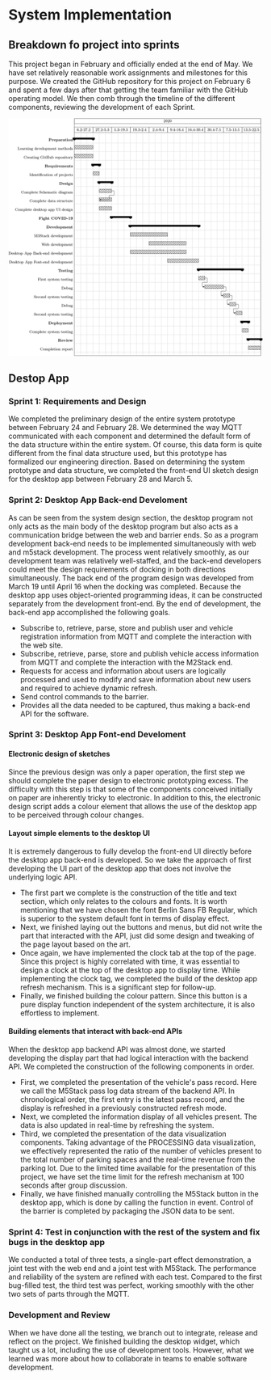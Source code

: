# System Implementation
## Breakdown fo project into sprints

This project began in February and officially ended at the end of May. We have set relatively reasonable work assignments and milestones for this purpose. We created the GitHub repository for this project on February 6 and spent a few days after that getting the team familiar with the GitHub operating model. We then comb through the timeline of the different components, reviewing the development of each Sprint.

![Gantt](Gantt.png)

## Destop App

### Sprint 1: Requirements and Design
We completed the preliminary design of the entire system prototype between February 24 and February 28. We determined the way MQTT communicated with each component and determined the default form of the data structure within the entire system. Of course, this data form is quite different from the final data structure used, but this prototype has formalized our engineering direction. Based on determining the system prototype and data structure, we completed the front-end UI sketch design for the desktop app between February 28 and March 5.

### Sprint 2: Desktop App Back-end Develoment
As can be seen from the system design section, the desktop program not only acts as the main body of the desktop program but also acts as a communication bridge between the web and barrier ends. So as a program development back-end needs to be implemented simultaneously with web and m5stack development. The process went relatively smoothly, as our development team was relatively well-staffed, and the back-end developers could meet the design requirements of docking in both directions simultaneously. The back end of the program design was developed from March 19 until April 16 when the docking was completed. Because the desktop app uses object-oriented programming ideas, it can be constructed separately from the development front-end. By the end of development, the back-end app accomplished the following goals.

* Subscribe to, retrieve, parse, store and publish user and vehicle registration information from MQTT and complete the interaction with the web site.
* Subscribe, retrieve, parse, store and publish vehicle access information from MQTT and complete the interaction with the M2Stack end.
* Requests for access and information about users are logically processed and used to modify and save information about new users and required to achieve dynamic refresh.
* Send control commands to the barrier.
* Provides all the data needed to be captured, thus making a back-end API for the software.

### Sprint 3: Desktop App Font-end Develoment
#### Electronic design of sketches

Since the previous design was only a paper operation, the first step we should complete the paper design to electronic prototyping excess. The difficulty with this step is that some of the components conceived initially on paper are inherently tricky to electronic. In addition to this, the electronic design script adds a colour element that allows the use of the desktop app to be perceived through colour changes.

#### Layout simple elements to the desktop UI

It is extremely dangerous to fully develop the front-end UI directly before the desktop app back-end is developed. So we take the approach of first developing the UI part of the desktop app that does not involve the underlying logic API.

* The first part we complete is the construction of the title and text section, which only relates to the colours and fonts. It is worth mentioning that we have chosen the font Berlin Sans FB Regular, which is superior to the system default font in terms of display effect.
* Next, we finished laying out the buttons and menus, but did not write the part that interacted with the API, just did some design and tweaking of the page layout based on the art.
* Once again, we have implemented the clock tab at the top of the page. Since this project is highly correlated with time, it was essential to design a clock at the top of the desktop app to display time. While implementing the clock tag, we completed the build of the desktop app refresh mechanism. This is a significant step for follow-up.
* Finally, we finished building the colour pattern. Since this button is a pure display function independent of the system architecture, it is also effortless to implement.

#### Building elements that interact with back-end APIs

When the desktop app backend API was almost done, we started developing the display part that had logical interaction with the backend API. We completed the construction of the following components in order.

* First, we completed the presentation of the vehicle's pass record. Here we call the M5Stack pass log data stream of the backend API. In chronological order, the first entry is the latest pass record, and the display is refreshed in a previously constructed refresh mode.
* Next, we completed the information display of all vehicles present. The data is also updated in real-time by refreshing the system.
* Third, we completed the presentation of the data visualization components. Taking advantage of the PROCESSING data visualization, we effectively represented the ratio of the number of vehicles present to the total number of parking spaces and the real-time revenue from the parking lot. Due to the limited time available for the presentation of this project, we have set the time limit for the refresh mechanism at 100 seconds after group discussion.
* Finally, we have finished manually controlling the M5Stack button in the desktop app, which is done by calling the function in event. Control of the barrier is completed by packaging the JSON data to be sent.

### Sprint 4: Test in conjunction with the rest of the system and fix bugs in the desktop app

We conducted a total of three tests, a single-part effect demonstration, a joint test with the web end and a joint test with M5Stack. The performance and reliability of the system are refined with each test. Compared to the first bug-filled test, the third test was perfect, working smoothly with the other two sets of parts through the MQTT.

### Development and Review

When we have done all the testing, we branch out to integrate, release and reflect on the project. We finished building the desktop widget, which taught us a lot, including the use of development tools. However, what we learned was more about how to collaborate in teams to enable software development.